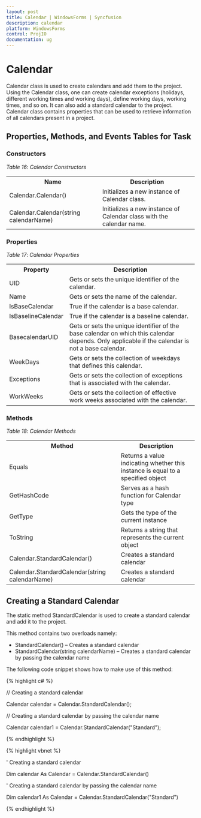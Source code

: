 ```yaml
---
layout: post
title: Calendar | WindowsForms | Syncfusion
description: calendar
platform: WindowsForms
control: ProjIO
documentation: ug
---
```


# Calendar

Calendar class is used to create calendars and add them to the project. Using the Calendar class, one can create calendar exceptions (holidays, different working times and working days), define working days, working times, and so on. It can also add a standard calendar to the project. Calendar class contains properties that can be used to retrieve information of all calendars present in a project.

## Properties, Methods, and Events Tables for Task

### Constructors

_Table_ _16_: _Calendar Constructors_

<table>
<tr>
<th>
Name</th><th>
Description</th></tr>
<tr>
<td>
Calendar.Calendar()</td><td>
Initializes a new instance of Calendar class.</td></tr>
<tr>
<td>
Calendar.Calendar(string calendarName)</td><td>
Initializes a new instance of Calendar class with the calendar name.</td></tr>
</table>

### Properties

_Table_ _17_: _Calendar Properties_

<table>
<tr>
<th>
Property</th><th>
Description</th></tr>
<tr>
<td>
UID</td><td>
Gets or sets the unique identifier of the calendar.</td></tr>
<tr>
<td>
Name</td><td>
Gets or sets the name of the calendar.</td></tr>
<tr>
<td>
IsBaseCalendar</td><td>
True if the calendar is a base calendar.</td></tr>
<tr>
<td>
IsBaselineCalendar</td><td>
True if the calendar is a baseline calendar.</td></tr>
<tr>
<td>
BasecalendarUID</td><td>
Gets or sets the unique identifier of the base calendar on which this calendar depends. Only applicable if the calendar is not a base calendar.</td></tr>
<tr>
<td>
WeekDays</td><td>
Gets or sets the collection of weekdays that defines this calendar.</td></tr>
<tr>
<td>
Exceptions</td><td>
Gets or sets the collection of exceptions that is associated with the calendar.</td></tr>
<tr>
<td>
WorkWeeks</td><td>
Gets or sets the collection of effective work weeks associated with the calendar.</td></tr>
</table>

### Methods

_Table_ _18_: _Calendar Methods_

<table>
<tr>
<th>
Method </th><th>
Description </th></tr>
<tr>
<td>
Equals</td><td>
Returns a value indicating whether this instance is equal to a specified object</td></tr>
<tr>
<td>
GetHashCode</td><td>
Serves as a hash function for Calendar type</td></tr>
<tr>
<td>
GetType</td><td>
Gets the type of the current instance</td></tr>
<tr>
<td>
ToString</td><td>
Returns a string that represents the current object</td></tr>
<tr>
<td>
Calendar.StandardCalendar()</td><td>
Creates a standard calendar</td></tr>
<tr>
<td>
Calendar.StandardCalendar(string calendarName)</td><td>
Creates a standard calendar</td></tr>
</table>

## Creating a Standard Calendar

The static method StandardCalendar is used to create a standard calendar and add it to the project. 

This method contains two overloads namely:

* StandardCalendar() – Creates a standard calendar
* StandardCalendar(string calendarName) – Creates a standard calendar by passing the calendar name

The following code snippet shows how to make use of this method:


{% highlight c# %}

// Creating a standard calendar

Calendar calendar = Calendar.StandardCalendar();



// Creating a standard calendar by passing the calendar name

Calendar calendar1 = Calendar.StandardCalendar("Standard");

{% endhighlight %}

{% highlight vbnet %}

' Creating a standard calendar

Dim calendar As Calendar = Calendar.StandardCalendar()



' Creating a standard calendar by passing the calendar name

Dim calendar1 As Calendar = Calendar.StandardCalendar("Standard")

{% endhighlight %}